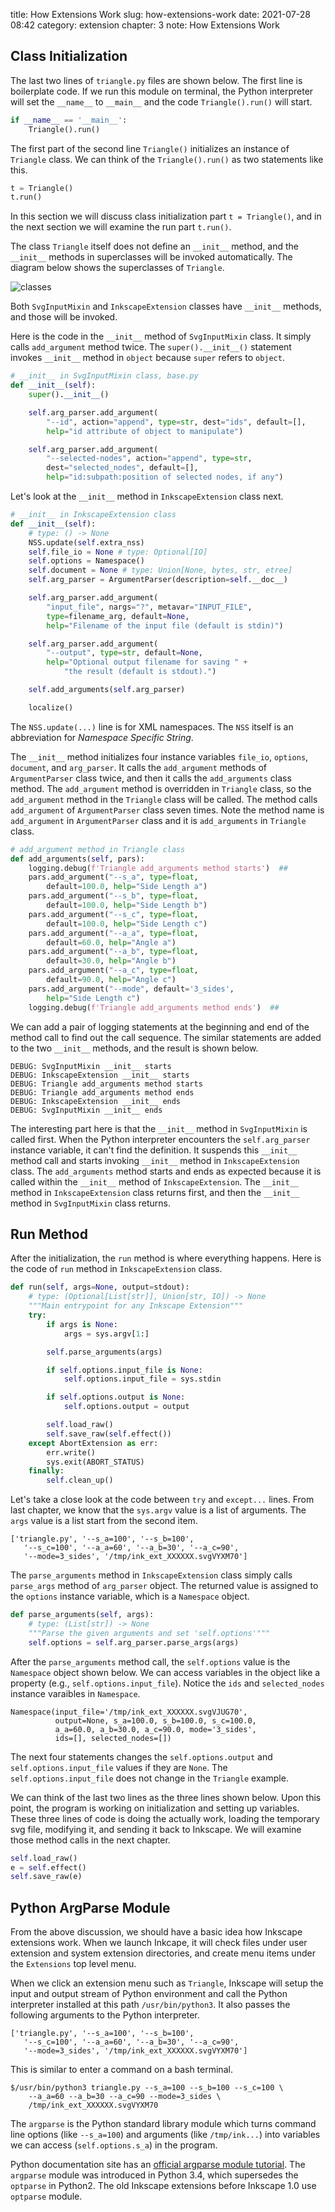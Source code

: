 title: How Extensions Work
slug: how-extensions-work
date: 2021-07-28 08:42
category: extension
chapter: 3
note: How Extensions Work

## Class Initialization

The last two lines of `triangle.py` files are shown below. The first line is 
boilerplate code. If we run this module on terminal, the Python interpreter will set the 
`__name__` to `__main__` and the code `Triangle().run()` will start. 

```python
if __name__ == '__main__':
    Triangle().run()
```

The first part of the second line `Triangle()` initializes an instance of 
`Triangle` class. We can think of the `Triangle().run()` as two statements like this. 

```python
t = Triangle()
t.run()
```

In this section we will discuss class initialization part `t = Triangle()`, and 
in the next section we will examine the run part `t.run()`. 

The class `Triangle` itself does not define an `__init__` method, and 
the `__init__` methods in superclasses will be invoked automatically. The 
diagram below shows the superclasses of `Triangle`.  

<div style="max-width:600px">
  <img class="img-fluid pb-2" src="/images/ext3/extension-classes.svg" alt="classes"> 
</div>

Both `SvgInputMixin` and `InkscapeExtension` classes have `__init__` methods, and
those will be invoked. 

Here is the code in the `__init__` method of `SvgInputMixin` class.  It simply calls
`add_argument` method twice.  The `super().__init__()` statement invokes `__init__` 
method in `object` because `super` refers to `object`. 

```python
# __init__ in SvgInputMixin class, base.py
def __init__(self):
    super().__init__()

    self.arg_parser.add_argument(
        "--id", action="append", type=str, dest="ids", default=[],
        help="id attribute of object to manipulate")

    self.arg_parser.add_argument(
        "--selected-nodes", action="append", type=str, 
        dest="selected_nodes", default=[],
        help="id:subpath:position of selected nodes, if any")
```


Let's look at the `__init__` method in `InkscapeExtension` class next. 

```python
# __init__ in InkscapeExtension class 
def __init__(self):
    # type: () -> None
    NSS.update(self.extra_nss)
    self.file_io = None # type: Optional[IO]
    self.options = Namespace()
    self.document = None # type: Union[None, bytes, str, etree]
    self.arg_parser = ArgumentParser(description=self.__doc__)

    self.arg_parser.add_argument(
        "input_file", nargs="?", metavar="INPUT_FILE", 
        type=filename_arg, default=None,
        help="Filename of the input file (default is stdin)")

    self.arg_parser.add_argument(
        "--output", type=str, default=None,
        help="Optional output filename for saving " +
            "the result (default is stdout).")

    self.add_arguments(self.arg_parser)

    localize()
```

The `NSS.update(...)` line is for XML namespaces.  The `NSS` itself is an abbreviation
for *Namespace Specific String*. 

The `__init__` method initializes four instance variables `file_io`, `options`, 
`document`, and `arg_parser`. It calls the `add_argument` methods of `ArgumentParser` 
class twice, and then it calls the `add_arguments` class method.  The `add_argument` method 
is overridden in `Triangle` class, so the `add_argument` method in the `Triangle` class 
will be called. The method calls `add_argument` of `ArgumentParser` class seven times. 
Note the method name is `add_argument` in `ArgumentParser` class and it is `add_arguments`
in `Triangle` class. 

```python
# add_argument method in Triangle class
def add_arguments(self, pars):
    logging.debug(f'Triangle add_arguments method starts')  ##
    pars.add_argument("--s_a", type=float, 
        default=100.0, help="Side Length a")
    pars.add_argument("--s_b", type=float, 
        default=100.0, help="Side Length b")
    pars.add_argument("--s_c", type=float, 
        default=100.0, help="Side Length c")
    pars.add_argument("--a_a", type=float, 
        default=60.0, help="Angle a")
    pars.add_argument("--a_b", type=float, 
        default=30.0, help="Angle b")
    pars.add_argument("--a_c", type=float, 
        default=90.0, help="Angle c")
    pars.add_argument("--mode", default='3_sides', 
        help="Side Length c")
    logging.debug(f'Triangle add_arguments method ends')  ##
```

We can add a pair of logging statements at the beginning and end of the method call to 
find out the call sequence.  The similar statements are added to the two `__init__` 
methods, and the result is shown below. 

```
DEBUG: SvgInputMixin __init__ starts 
DEBUG: InkscapeExtension __init__ starts
DEBUG: Triangle add_arguments method starts
DEBUG: Triangle add_arguments method ends
DEBUG: InkscapeExtension __init__ ends
DEBUG: SvgInputMixin __init__ ends
```

The interesting part here is that the `__init__` method in `SvgInputMixin` is called 
first.  When the Python interpreter encounters the `self.arg_parser` instance variable, 
it can't find the definition.  It suspends this `__init__` method call and starts 
invoking `__init__` method in `InkscapeExtension` class. The `add_arguments` method 
starts and ends as expected because it is called within the `__init__` method of 
`InkscapeExtension`.  The `__init__` method in `InkscapeExtension` class returns first, 
and then the `__init__` method in `SvgInputMixin` class returns. 

## Run Method

After the initialization, the `run` method is where everything happens. Here is 
the code of `run` method in `InkscapeExtension` class. 

```python
def run(self, args=None, output=stdout):
    # type: (Optional[List[str]], Union[str, IO]) -> None
    """Main entrypoint for any Inkscape Extension"""
    try:
        if args is None:
            args = sys.argv[1:]

        self.parse_arguments(args)

        if self.options.input_file is None:
            self.options.input_file = sys.stdin

        if self.options.output is None:
            self.options.output = output

        self.load_raw()
        self.save_raw(self.effect())
    except AbortExtension as err:
        err.write()
        sys.exit(ABORT_STATUS)
    finally:
        self.clean_up()

```

Let's take a close look at the code between `try` and `except...` lines. 
From last chapter, we know that the `sys.argv` value is a list of arguments. 
The `args` value is a list start from the second item. 

```
['triangle.py', '--s_a=100', '--s_b=100', 
   '--s_c=100', '--a_a=60', '--a_b=30', '--a_c=90', 
   '--mode=3_sides', '/tmp/ink_ext_XXXXXX.svgVYXM70']
```

The `parse_arguments` method in `InkscapeExtension` class simply calls 
`parse_args` method of `arg_parser` object. The returned value is assigned 
to the `options` instance variable, which is a `Namespace` object. 


```python
def parse_arguments(self, args):
    # type: (List[str]) -> None
    """Parse the given arguments and set 'self.options'"""
    self.options = self.arg_parser.parse_args(args)
```

After the `parse_arguments` method call, the `self.options` value is 
the `Namespace` object shown below. We can access variables in the object like 
a property (e.g., `self.options.input_file`). Notice the `ids` and `selected_nodes` 
instance varaibles in `Namespace`. 

```
Namespace(input_file='/tmp/ink_ext_XXXXXX.svgVJUG70', 
          output=None, s_a=100.0, s_b=100.0, s_c=100.0, 
          a_a=60.0, a_b=30.0, a_c=90.0, mode='3_sides', 
          ids=[], selected_nodes=[]) 
```

The next four statements changes the `self.options.output` and `self.options.input_file` 
values if they are `None`. The 
`self.options.input_file` does not change in the `Triangle` example. 

We can think of the last two lines as the three lines shown below. 
Upon this point, the program is working on initialization and setting up 
variables. These three lines of code is doing the actually work, loading 
the temporary svg file, modifying it, and sending it back to Inkscape. 
We will examine those method calls in the next chapter. 

```python
self.load_raw()
e = self.effect()
self.save_raw(e)
```

## Python ArgParse Module

From the above discussion, we should have a basic idea how Inkscape extensions 
work. When we launch Inkcape, it will check files under user extension 
and system extension directories, and create menu items under the `Extensions` 
top level menu.  

When we click an extension menu such as `Triangle`, Inkscape will setup the 
input and output stream of Python environment and call the Python interpreter 
installed at this path `/usr/bin/python3`.  It also passes the following 
arguments to the Python interpreter. 

```
['triangle.py', '--s_a=100', '--s_b=100', 
   '--s_c=100', '--a_a=60', '--a_b=30', '--a_c=90', 
   '--mode=3_sides', '/tmp/ink_ext_XXXXXX.svgVYXM70']
```

This is similar to enter a command on a bash terminal. 

```
$/usr/bin/python3 triangle.py --s_a=100 --s_b=100 --s_c=100 \
    --a_a=60 --a_b=30 --a_c=90 --mode=3_sides \
    /tmp/ink_ext_XXXXXX.svgVYXM70
```

The `argparse` is the Python standard library module which turns command 
line options (like `--s_a=100`) and arguments (like `/tmp/ink...`) into 
variables we can access (`self.options.s_a`) in the program. 

Python documentation site has an 
[official argparse module tutorial](https://docs.python.org/3/howto/argparse.html). 
The `argparse` module was introduced in Python 3.4, which supersedes the `optparse` 
in Python2. The old Inkscape extensions before Inkscape 1.0 use `optparse` module. 

